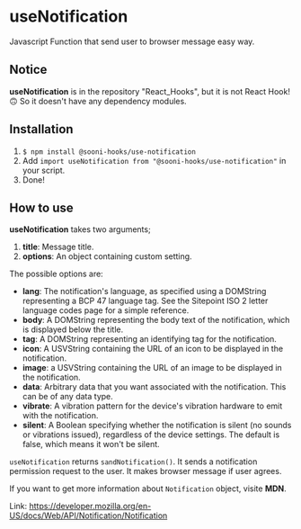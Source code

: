 # useNotification
Javascript Function that send user to browser message easy way.

## Notice
**useNotification** is in the repository "React_Hooks", but it is not React Hook!🙃 So it doesn't have any dependency modules.

## Installation
1. `$ npm install @sooni-hooks/use-notification`
2. Add `import useNotification from "@sooni-hooks/use-notification"` in your script.
3. Done!

## How to use
**useNotification** takes two arguments;
1. **title**: Message title.
2. **options**: An object containing custom setting.

The possible options are:

- **lang**: The notification's language, as specified using a DOMString representing a BCP 47 language tag. See the Sitepoint ISO 2 letter language codes page for a simple reference.
- **body**: A DOMString representing the body text of the notification, which is displayed below the title.
- **tag**: A DOMString representing an identifying tag for the notification.
- **icon**: A USVString containing the URL of an icon to be displayed in the notification.
- **image**: a USVString containing the URL of an image to be displayed in the notification.
- **data**: Arbitrary data that you want associated with the notification. This can be of any data type.
- **vibrate**: A vibration pattern for the device's vibration hardware to emit with the notification.
- **silent**: A Boolean specifying whether the notification is silent (no sounds or vibrations issued), regardless of the device settings. The default is false, which means it won't be silent.

`useNotification` returns `sandNotification()`. It sends a notification permission request to the user. It makes browser message if user agrees.

If you want to get more information about `Notification` object, visite **MDN**.

Link: https://developer.mozilla.org/en-US/docs/Web/API/Notification/Notification

